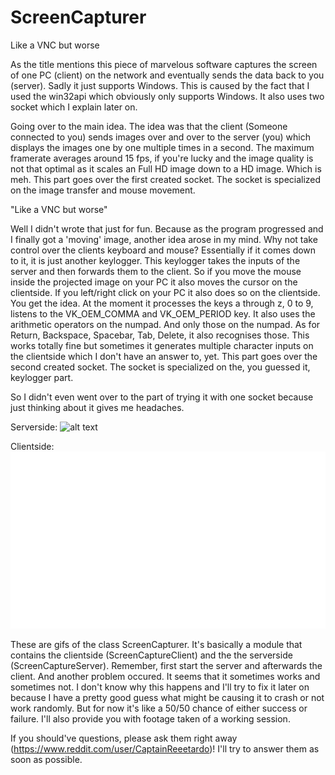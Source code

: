 # ScreenCapturer
Like a VNC but worse

As the title mentions this piece of marvelous software captures the screen of one PC (client) on the network and eventually sends the data back to you (server). Sadly it just supports Windows. This is caused by the fact that I used the win32api which obviously only supports Windows. It also uses two socket which I explain later on.

Going over to the main idea. The idea was that the client (Someone connected to you) sends images over and over to the server (you) which displays the images one by one multiple times in a second. The maximum framerate averages around 15 fps, if you're lucky and the image quality is not that optimal as it scales an Full HD image down to a HD image. Which is meh. 
This part goes over the first created socket. The socket is specialized on the image transfer and mouse movement.

"Like a VNC but worse" 

Well I didn't wrote that just for fun. Because as the program progressed and I finally got a 'moving' image, another idea arose in my mind. Why not take control over the clients keyboard and mouse?
Essentially if it comes down to it, it is just another keylogger. This keylogger takes the inputs of the server and then forwards them to the client. So if you move the mouse inside the projected image on your PC it also moves the cursor on the clientside. If you left/right click on your PC it also does so on the clientside. You get the idea. At the moment it processes the keys a through z, 0 to 9, listens to the VK_OEM_COMMA and VK_OEM_PERIOD key. It also uses the arithmetic operators on the numpad. And only those on the numpad. As for Return, Backspace, Spacebar, Tab, Delete, it also recognises those. This works totally fine but sometimes it generates multiple character inputs on the clientside which I don't have an answer to, yet.
This part goes over the second created socket. The socket is specialized on the, you guessed it, keylogger part.

So I didn't even went over to the part of trying it with one socket because just thinking about it gives me headaches.

Serverside:
![alt text](https://github.com/N00NY/ScreenCapturer/blob/master/examples/server.gif)

Clientside:
![alt text](https://github.com/N00NY/ScreenCapturer/blob/master/examples/client.gif)

These are gifs of the class ScreenCapturer. It's basically a module that contains the clientside (ScreenCaptureClient) and the the serverside (ScreenCaptureServer). Remember, first start the server and afterwards the client.
And another problem occured. It seems that it sometimes works and sometimes not. I don't know why this happens and I'll try to fix it later on because I have a pretty good guess what might be causing it to crash or not work randomly. But for now it's like a 50/50 chance of either success or failure.
I'll also provide you with footage taken of a working session.

If you should've questions, please ask them right away (https://www.reddit.com/user/CaptainReeetardo)! I'll try to answer them as soon as possible.
